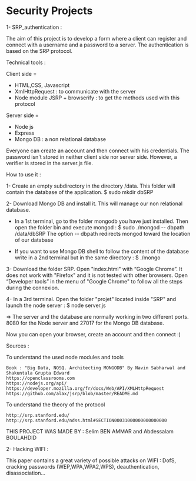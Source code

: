 # Security Projects 

1- SRP_authentication :

The aim of this project is to develop a form where a client can register and connect with a username and a password to a server. The authentication is based on the SRP protocol. 

Technical tools :

Client side = 
- HTML,CSS, Javascript
- XmlHttpRequest : to communicate with the server
- Node module JSRP +  browserify : to get the methods used with this protocol

Server side  =
- Node js
- Express
- Mongo DB : a non relational database

Everyone can create an account and then connect with his credentials. 
The password isn't stored in neither client side nor server side. However, a verifier is stored in the server.js file.


How to use it : 

1- Create an empty subdirectory in the directory /data. This folder will contain the database of the application. 
$ sudo mkdir dbSRP


2- Download Mongo DB and install it. This will manage our non relational database. 

- In a 1st  terminal, go to the folder mongodb you have just installed. Then open the folder bin and execute mongod : 
$ sudo ./mongod  -- dbpath /data/dbSRP
The option -- dbpath redirects mongod toward the location of our database

- If you want to use Mongo DB shell to follow the content of the database write in a 2nd terminal but in the same directory : 
$ ./mongo

3- Download the folder SRP. Open "index.html" with “Google Chrome”. It does not work with "Firefox" and it is not tested with other browsers. Open “Developer tools” in the menu of "Google Chrome" to follow all the steps during the connexion.

4- In a 3rd terminal. Open the folder "projet" located inside "SRP" and launch the node server : 
$ node server.js

=> The server and the database are normally working in two different ports. 8080 for the Node server and 27017 for the Mongo DB database.

Now you can open your browser, create an account and then connect  :)



Sources :


To understand the used node modules and tools
    
    Book : "Big Data, NOSQ. Architecting MONGODB" By Navin Sabharwal and Shakuntala Grupta Edward 
    https://openclassrooms.com
    https://nodejs.org/api/
    https://developer.mozilla.org/fr/docs/Web/API/XMLHttpRequest
    https://github.com/alax/jsrp/blob/master/README.md

To understand the theory of the protocol

    http://srp.stanford.edu/
    http://srp.stanford.edu/ndss.html#SECTION00031000000000000000

THIS PROJECT WAS MADE BY : Selim BEN AMMAR and Abdessalam BOULAHDID


2- Hacking WIFI :

This paper contains a great variety of possible attacks on WIFI : DofS, cracking passwords (WEP,WPA,WPA2,WPS), deauthentication, disassociation... 

